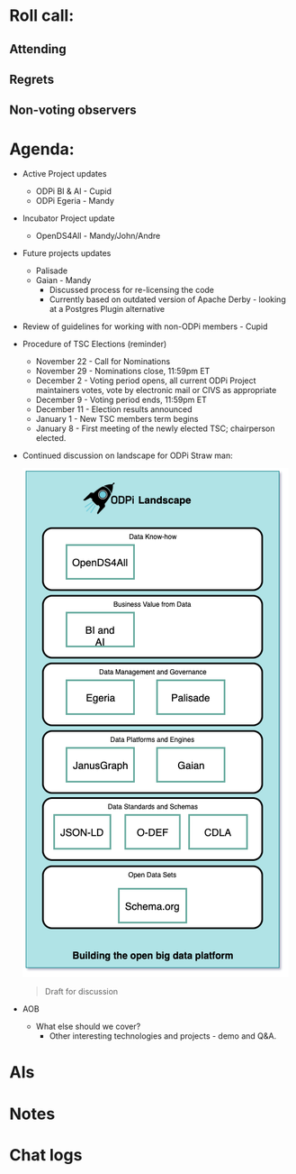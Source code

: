 # Roll call:

## Attending

## Regrets

## Non-voting observers

# Agenda:

* Active Project updates
  
  * ODPi BI & AI - Cupid
  * ODPi Egeria - Mandy

* Incubator Project update
  * OpenDS4All - Mandy/John/Andre
     
* Future projects updates
  * Palisade
  * Gaian - Mandy
    * Discussed process for re-licensing the code
    * Currently based on outdated version of Apache Derby - looking at a Postgres Plugin alternative

* Review of guidelines for working with non-ODPi members - Cupid

* Procedure of TSC Elections (reminder)

   * November 22 - Call for Nominations
   * November 29 - Nominations close, 11:59pm ET
   * December 2 - Voting period opens, all current ODPi Project maintainers votes, vote by electronic mail or CIVS as appropriate
   * December 9 - Voting period ends, 11:59pm ET
   * December 11 - Election results announced
   * January 1 - New TSC members term begins
   * January 8 - First meeting of the newly elected TSC; chairperson elected.

* Continued discussion on landscape for ODPi
  Straw man:
  
  ![ODPi Landscape](odpi-landscape%20-%20draft%20-%205th%20November%202019.png)
  > Draft for discussion
  
  
* AOB 
  * What else should we cover?
     * Other interesting technologies and projects - demo and Q&A.
     
# AIs


# Notes

# Chat logs

